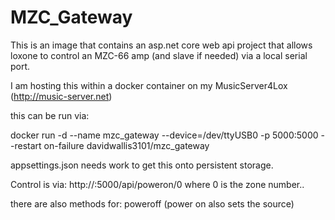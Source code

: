 # MZC_Gateway

This is an image that contains an asp.net core web api project that allows loxone to control an MZC-66 amp (and slave if needed) via a local serial port.

I am hosting this within a docker container on my MusicServer4Lox (http://music-server.net)

this can be run via:

docker run -d --name mzc_gateway --device=/dev/ttyUSB0 -p 5000:5000 --restart on-failure davidwallis3101/mzc_gateway

appsettings.json needs work to get this onto persistent storage.

Control is via: http://:5000/api/poweron/0 where 0 is the zone number..

there are also methods for: poweroff (power on also sets the source)